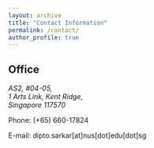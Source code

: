 ```yaml
---
layout: archive
title: "Contact Information"
permalink: /contact/
author_profile: true
---
```


## Office
<address>
AS2, #04-05, <br/> 
1 Arts Link, Kent Ridge,  <br/>
Singapore 117570
</address>

Phone: (+65) 660-17824

E-mail: dipto.sarkar[at]nus[dot]edu[dot]sg
